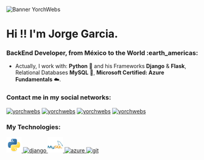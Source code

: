 ![Banner YorchWebs](https://res.cloudinary.com/yorchwebs/image/upload/f_auto,q_auto/v1/YorchWebs/gjn9sv8tmehfdxnjiwsj)

<h1 align="left">Hi !! I'm Jorge Garcia.</h1>
<h3 align="left">BackEnd Developer, from México to the World :earth_americas: </h3>

- Actually, I work with: **Python** :snake: and his Frameworks **Django** & **Flask**, Relational Databases **MySQL** :dolphin:, **Microsoft Certified: Azure Fundamentals** :cloud:.

<h3 align="left">Contact me in my social networks:</h3>
<p align="left">
<a href="https://linkedin.com/in/yorchwebs" target="blank"><img align="center" src="https://raw.githubusercontent.com/rahuldkjain/github-profile-readme-generator/master/src/images/icons/Social/linked-in-alt.svg" alt="yorchwebs" height="30" width="40" /></a>
<a href="https://twitter.com/yorchwebs" target="blank"><img align="center" src="https://raw.githubusercontent.com/rahuldkjain/github-profile-readme-generator/master/src/images/icons/Social/twitter.svg" alt="yorchwebs" height="30" width="40" /></a>
<a href="https://instagram.com/yorchwebs" target="blank"><img align="center" src="https://raw.githubusercontent.com/rahuldkjain/github-profile-readme-generator/master/src/images/icons/Social/instagram.svg" alt="yorchwebs" height="30" width="40" /></a>
<a href="https://dev.to/yorchwebs" target="blank"><img align="center" src="https://raw.githubusercontent.com/rahuldkjain/github-profile-readme-generator/master/src/images/icons/Social/devto.svg" alt="yorchwebs" height="30" width="40" /></a>
</p>

<h3 align="left">My Technologies:</h3>
<p align="left"> <a href="https://www.python.org" target="_blank" rel="noreferrer"> <img src="https://raw.githubusercontent.com/devicons/devicon/master/icons/python/python-original.svg" alt="python" width="40" height="40"/> </a> <a href="https://www.djangoproject.com/" target="_blank" rel="noreferrer"> <img src="https://cdn.worldvectorlogo.com/logos/django.svg" alt="django" width="40" height="40"/> </a> <a href="https://www.mysql.com/" target="_blank" rel="noreferrer"> <img src="https://raw.githubusercontent.com/devicons/devicon/master/icons/mysql/mysql-original-wordmark.svg" alt="mysql" width="40" height="40"/> <a href="https://azure.microsoft.com/en-in/" target="_blank" rel="noreferrer"> <img src="https://www.vectorlogo.zone/logos/microsoft_azure/microsoft_azure-icon.svg" alt="azure" width="40" height="40"/> </a> <a href="https://git-scm.com/" target="_blank" rel="noreferrer"> <img src="https://www.vectorlogo.zone/logos/git-scm/git-scm-icon.svg" alt="git" width="40" height="40"/> </a> </p>
